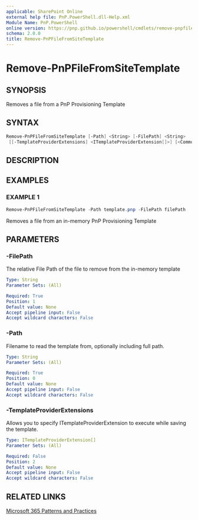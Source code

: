 ```yaml
---
applicable: SharePoint Online
external help file: PnP.PowerShell.dll-Help.xml
Module Name: PnP.PowerShell
online version: https://pnp.github.io/powershell/cmdlets/remove-pnpfilefromSiteTemplate
schema: 2.0.0
title: Remove-PnPFileFromSiteTemplate
---
```


# Remove-PnPFileFromSiteTemplate

## SYNOPSIS
Removes a file from a PnP Provisioning Template

## SYNTAX

```powershell
Remove-PnPFileFromSiteTemplate [-Path] <String> [-FilePath] <String>
 [[-TemplateProviderExtensions] <ITemplateProviderExtension[]>] [<CommonParameters>]
```

## DESCRIPTION

## EXAMPLES

### EXAMPLE 1
```powershell
Remove-PnPFileFromSiteTemplate -Path template.pnp -FilePath filePath
```

Removes a file from an in-memory PnP Provisioning Template

## PARAMETERS

### -FilePath
The relative File Path of the file to remove from the in-memory template

```yaml
Type: String
Parameter Sets: (All)

Required: True
Position: 1
Default value: None
Accept pipeline input: False
Accept wildcard characters: False
```

### -Path
Filename to read the template from, optionally including full path.

```yaml
Type: String
Parameter Sets: (All)

Required: True
Position: 0
Default value: None
Accept pipeline input: False
Accept wildcard characters: False
```

### -TemplateProviderExtensions
Allows you to specify ITemplateProviderExtension to execute while saving the template.

```yaml
Type: ITemplateProviderExtension[]
Parameter Sets: (All)

Required: False
Position: 2
Default value: None
Accept pipeline input: False
Accept wildcard characters: False
```

## RELATED LINKS

[Microsoft 365 Patterns and Practices](https://aka.ms/m365pnp)